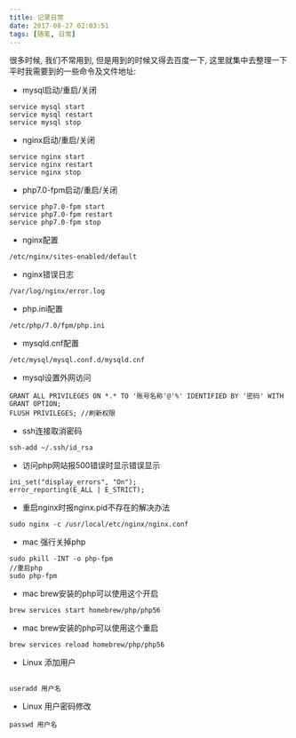 ```yaml
---
title: 记录日常
date: 2017-08-27 02:03:51
tags: [随笔, 日常]
---
```

很多时候, 我们不常用到, 但是用到的时候又得去百度一下, 这里就集中去整理一下平时我需要到的一些命令及文件地址:

* mysql启动/重启/关闭
```
service mysql start
service mysql restart
service mysql stop
```

<!-- more -->
* nginx启动/重启/关闭
```
service nginx start
service nginx restart
service nginx stop
```

* php7.0-fpm启动/重启/关闭
```
service php7.0-fpm start
service php7.0-fpm restart
service php7.0-fpm stop
```

* nginx配置
```
/etc/nginx/sites-enabled/default
```

* nginx错误日志
```
/var/log/nginx/error.log
```

* php.ini配置
```
/etc/php/7.0/fpm/php.ini
```

* mysqld.cnf配置
```
/etc/mysql/mysql.conf.d/mysqld.cnf
```

* mysql设置外网访问
```
GRANT ALL PRIVILEGES ON *.* TO '账号名称'@'%' IDENTIFIED BY '密码' WITH GRANT OPTION;
FLUSH PRIVILEGES; //刷新权限
```

* ssh连接取消密码
```
ssh-add ~/.ssh/id_rsa
```

* 访问php网站报500错误时显示错误显示
```
ini_set("display_errors", "On");
error_reporting(E_ALL | E_STRICT);
```

* 重启nginx时报nginx.pid不存在的解决办法
```
sudo nginx -c /usr/local/etc/nginx/nginx.conf
```

* mac 强行关掉php
```
sudo pkill -INT -o php-fpm
//重启php
sudo php-fpm
```

* mac brew安装的php可以使用这个开启
```
brew services start homebrew/php/php56
```

* mac brew安装的php可以使用这个重启
```
brew services reload homebrew/php/php56
```

* Linux 添加用户
```

useradd 用户名
```

* Linux 用户密码修改
```
passwd 用户名
```